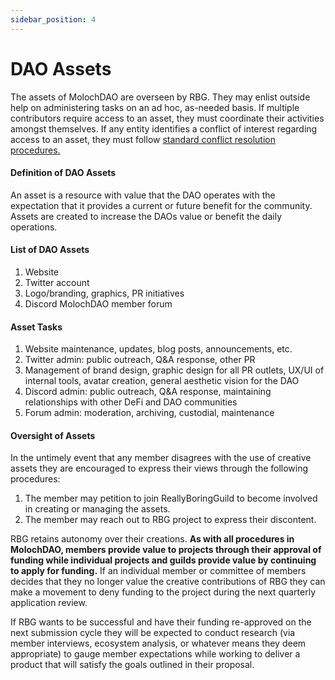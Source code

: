 ```yaml
---
sidebar_position: 4
---
```


# DAO Assets

The assets of MolochDAO are overseen by RBG. They may enlist outside help on administering tasks on an ad hoc, as-needed basis. If multiple contributors require access to an asset, they must coordinate their activities amongst themselves. If any entity identifies a conflict of interest regarding access to an asset, they must follow [standard conflict resolution procedures.](conflict-resolution.md)

#### Definition of DAO Assets&#x20;

An asset is a resource with value that the DAO operates with the expectation that it provides a current or future benefit for the community. Assets are created to increase the DAOs value or benefit the daily operations.

#### List of DAO Assets&#x20;

1. Website&#x20;
2. Twitter account&#x20;
3. Logo/branding, graphics, PR initiatives&#x20;
4. Discord MolochDAO member forum&#x20;

#### Asset Tasks&#x20;

1. Website maintenance, updates, blog posts, announcements, etc.&#x20;
2. Twitter admin: public outreach, Q\&A response, other PR&#x20;
3. Management of brand design, graphic design for all PR outlets, UX/UI of internal tools, avatar creation, general aesthetic vision for the DAO&#x20;
4. Discord admin: public outreach, Q\&A response, maintaining relationships with other DeFi and DAO communities&#x20;
5. Forum admin: moderation, archiving, custodial, maintenance

#### Oversight of Assets&#x20;

In the untimely event that any member disagrees with the use of creative assets they are encouraged to express their views through the following procedures:&#x20;

1. The member may petition to join ReallyBoringGuild to become involved in creating or managing the assets.
2. The member may reach out to RBG project to express their discontent.&#x20;

RBG retains autonomy over their creations. **As with all procedures in MolochDAO, members provide value to projects through their approval of funding while individual projects and guilds provide value by continuing to apply for funding.** If an individual member or committee of members decides that they no longer value the creative contributions of RBG they can make a movement to deny funding to the project during the next quarterly application review.

If RBG wants to be successful and have their funding re-approved on the next submission cycle they will be expected to conduct research (via member interviews, ecosystem analysis, or whatever means they deem appropriate) to gauge member expectations while working to deliver a product that will satisfy the goals outlined in their proposal.
